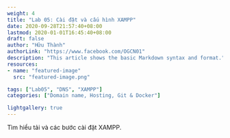 ```yaml
---
weight: 4
title: "Lab 05: Cài đặt và cấu hình XAMPP"
date: 2020-09-28T21:57:40+08:00
lastmod: 2020-01-01T16:45:40+08:00
draft: false
author: "Hữu Thành"
authorLink: "https://www.facebook.com/OGCN01"
description: "This article shows the basic Markdown syntax and format."
resources:
- name: "featured-image"
  src: "featured-image.png"

tags: ["Lab05", "DNS", "XAMPP"]
categories: ["Domain name, Hosting, Git & Docker"]

lightgallery: true
---
```


Tìm hiểu tải và các bước cài đặt XAMPP.

<!--more-->